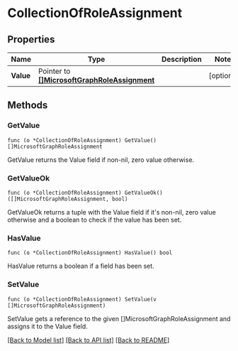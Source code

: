 # CollectionOfRoleAssignment

## Properties

Name | Type | Description | Notes
------------ | ------------- | ------------- | -------------
**Value** | Pointer to [**[]MicrosoftGraphRoleAssignment**](microsoft.graph.roleAssignment.md) |  | [optional] 

## Methods

### GetValue

`func (o *CollectionOfRoleAssignment) GetValue() []MicrosoftGraphRoleAssignment`

GetValue returns the Value field if non-nil, zero value otherwise.

### GetValueOk

`func (o *CollectionOfRoleAssignment) GetValueOk() ([]MicrosoftGraphRoleAssignment, bool)`

GetValueOk returns a tuple with the Value field if it's non-nil, zero value otherwise
and a boolean to check if the value has been set.

### HasValue

`func (o *CollectionOfRoleAssignment) HasValue() bool`

HasValue returns a boolean if a field has been set.

### SetValue

`func (o *CollectionOfRoleAssignment) SetValue(v []MicrosoftGraphRoleAssignment)`

SetValue gets a reference to the given []MicrosoftGraphRoleAssignment and assigns it to the Value field.


[[Back to Model list]](../README.md#documentation-for-models) [[Back to API list]](../README.md#documentation-for-api-endpoints) [[Back to README]](../README.md)


